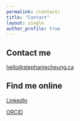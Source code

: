 ```yaml
---
permalink: /contact/
title: "Contact"
layout: single
author_profile: true
---
```

## Contact me
<i class="fas fa-envelope-open-text fa-fw" aria-hidden="true"></i> <a href="mailto:hello@stephaniecheung.ca">hello@stephaniecheung.ca </a>

## Find me online
<span style="color: #0a66c2;"><i class="fab fa-linkedin-in fa-fw" aria-hidden="true"></i></span> <a href="http://linkedin.com/in/{{ site.linkedin.username }}">LinkedIn</a>
<br>

<span style="color: #A6CE39;"><i class="fa-brands fa-orcid fa-fw" aria-hidden="true"></i></span> <a href="https://orcid.org/{{ site.orcid.username }}">ORCID</a>
<br>
